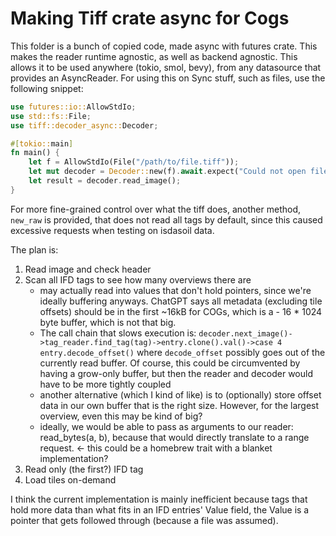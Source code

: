 # Making Tiff crate async for Cogs

This folder is a bunch of copied code, made async with futures crate. This makes the reader runtime agnostic, as well as backend agnostic. This allows it to be used anywhere (tokio, smol, bevy), from any datasource that provides an AsyncReader. For using this on Sync stuff, such as files, use the following snippet:

```rust
use futures::io::AllowStdIo;
use std::fs::File;
use tiff::decoder_async::Decoder;

#[tokio::main]
fn main() {
    let f = AllowStdIo(File("/path/to/file.tiff"));
    let mut decoder = Decoder::new(f).await.expect("Could not open file");
    let result = decoder.read_image();
}
```

For more fine-grained control over what the tiff does, another method, `new_raw` is provided, that does not read all tags by default, since this caused excessive requests when testing on isdasoil data.

The plan is:

1. Read image and check header
2. Scan all IFD tags to see how many overviews there are
   - may actually read into values that don't hold pointers, since we're ideally buffering anyways. ChatGPT says all metadata (excluding tile offsets) should be in the first ~16kB for COGs, which is a - 16 * 1024 byte buffer, which is not that big.
   -  The call chain that slows execution is: `decoder.next_image()->tag_reader.find_tag(tag)->entry.clone().val()->case 4 entry.decode_offset()` where `decode_offset` possibly goes out of the currently read buffer. Of course, this could be circumvented by having a grow-only buffer, but then the reader and decoder would have to be more tightly coupled
     - another alternative (which I kind of like) is to (optionally) store offset data in our own buffer that is the right size. However, for the largest overview, even this may be kind of big?
     - ideally, we would be able to pass as arguments to our reader: read_bytes(a, b), because that would directly translate to a range request. <- this could be a homebrew trait with a blanket implementation?
3. Read only (the first?) IFD tag
4. Load tiles on-demand


I think the current implementation is mainly inefficient because tags that hold more data than what fits in an IFD entries' Value field, the Value is a pointer that gets followed through (because a file was assumed). 
